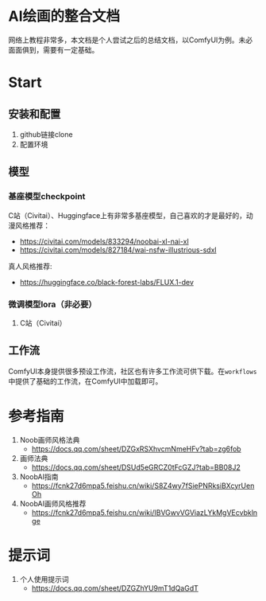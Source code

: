 # AI绘画的整合文档
网络上教程非常多，本文档是个人尝试之后的总结文档，以ComfyUI为例。未必面面俱到，需要有一定基础。

# Start

## 安装和配置
1. github链接clone
2. 配置环境

## 模型

### 基座模型checkpoint
C站（Civitai）、Huggingface上有非常多基座模型，自己喜欢的才是最好的，动漫风格推荐：
- https://civitai.com/models/833294/noobai-xl-nai-xl
- https://civitai.com/models/827184/wai-nsfw-illustrious-sdxl

真人风格推荐:
- https://huggingface.co/black-forest-labs/FLUX.1-dev

### 微调模型lora（非必要）
1. C站（Civitai）

## 工作流
ComfyUI本身提供很多预设工作流，社区也有许多工作流可供下载。在`workflows`中提供了基础的工作流，在ComfyUI中加载即可。

# 参考指南
1. Noob画师风格法典
   - https://docs.qq.com/sheet/DZGxRSXhvcmNmeHFv?tab=zg6fob
2. 画师法典
   - https://docs.qq.com/sheet/DSUd5eGRCZ0tFcGZJ?tab=BB08J2
3. NoobAI指南
   - https://fcnk27d6mpa5.feishu.cn/wiki/S8Z4wy7fSiePNRksiBXcyrUenOh
4. NoobAI画师风格推荐
   - https://fcnk27d6mpa5.feishu.cn/wiki/IBVGwvVGViazLYkMgVEcvbklnge

# 提示词
1. 个人使用提示词
   - https://docs.qq.com/sheet/DZGZhYU9mT1dQaGdT